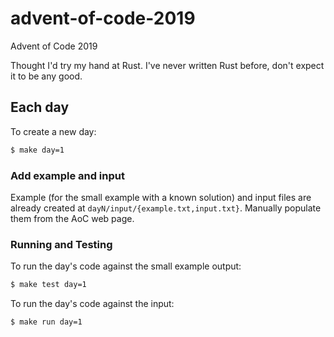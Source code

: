 # advent-of-code-2019
Advent of Code 2019

Thought I'd try my hand at Rust. I've never written Rust before, don't expect it to be any good.

## Each day

To create a new day:
```sh
$ make day=1
```

### Add example and input

Example (for the small example with a known solution) and input files are already created
at `dayN/input/{example.txt,input.txt}`. Manually populate them from the AoC web page.

### Running and Testing

To run the day's code against the small example output:
```sh
$ make test day=1
```

To run the day's code against the input:
```sh
$ make run day=1
```

